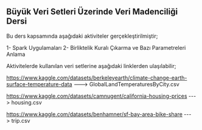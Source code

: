 ## Büyük Veri Setleri Üzerinde Veri Madenciliği Dersi

Bu ders kapsamında aşağıdaki aktiviteler gerçekleştirilmiştir;

1- Spark Uygulamaları
2- Birliktelik Kuralı Çıkarma ve Bazı Parametreleri Anlama



Aktivitelerde kullanılan veri setlerine aşağıdaki linklerden ulaşılabilir;

https://www.kaggle.com/datasets/berkeleyearth/climate-change-earth-surface-temperature-data ---> GlobalLandTemperaturesByCity.csv

https://www.kaggle.com/datasets/camnugent/california-housing-prices ---> housing.csv

https://www.kaggle.com/datasets/benhamner/sf-bay-area-bike-share ---> trip.csv
